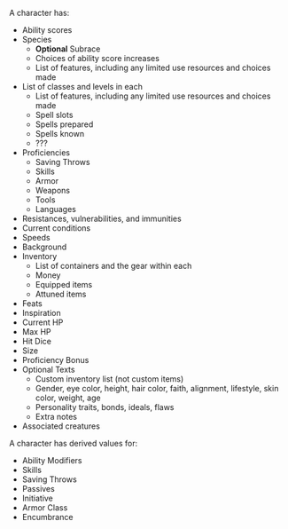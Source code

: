 A character has:
- Ability scores
- Species
	- **Optional** Subrace
	- Choices of ability score increases
	- List of features, including any limited use resources and choices made
- List of classes and levels in each
	- List of features, including any limited use resources and choices made
	- Spell slots
	- Spells prepared
	- Spells known
	- ???
- Proficiencies
	- Saving Throws
	- Skills
	- Armor
	- Weapons
	- Tools
	- Languages
- Resistances, vulnerabilities, and immunities
- Current conditions
- Speeds
- Background
- Inventory
	- List of containers and the gear within each
	- Money
	- Equipped items
	- Attuned items
- Feats
- Inspiration
- Current HP
- Max HP
- Hit Dice
- Size
- Proficiency Bonus
- Optional Texts
	- Custom inventory list (not custom items)
	- Gender, eye color, height, hair color, faith, alignment, lifestyle, skin color, weight, age
	- Personality traits, bonds, ideals, flaws
	- Extra notes
- Associated creatures

A character has derived values for:
- Ability Modifiers
- Skills
- Saving Throws
- Passives
- Initiative
- Armor Class
- Encumbrance
